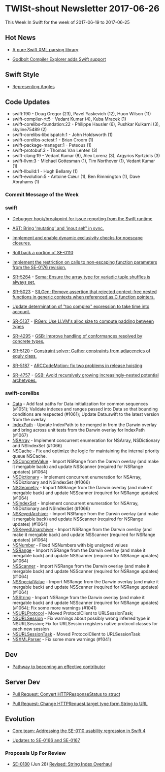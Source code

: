 # TWISt-shout Newsletter 2017-06-26
This Week In Swift for the week of 2017-06-19 to 2017-06-25

## Hot News

* [A pure Swift XML parsing library](https://lists.swift.org/pipermail/swift-users/Week-of-Mon-20170619/005674.html)

* [Godbolt Compiler Explorer adds	Swift support](https://lists.swift.org/pipermail/swift-evolution/Week-of-Mon-20170619/037643.html)

## Swift Style

* [Representing Angles](https://lists.swift.org/pipermail/swift-users/Week-of-Mon-20170619/005618.html)

## Code Updates

* swift:190 - Doug Gregor (23), Pavel Yaskevich (12), Huon Wilson (11)
* swift-compiler-rt:5 - Vedant Kumar (4), Kuba Mracek (1)
* swift-corelibs-foundation:22 - Philippe Hausler (6), Pushkar Kulkarni (3), skyline75489 (2)
* swift-corelibs-libdispatch:1 - John Holdsworth (1)
* swift-corelibs-xctest:1 - Brian Croom (1)
* swift-package-manager:1 - Peteous (1)
* swift-protobuf:3 - Thomas Van Lenten (3)
* swift-clang:19 - Vedant Kumar (8), Alex Lorenz (3), Argyrios Kyrtzidis (3)
* swift-llvm:3 - Michael Gottesman (1), Tim Northover (1), Vedant Kumar (1)
* swift-llbuild:1 - Hugh Bellamy (1)
* swift-evolution:5 - Antoine Cœur (1), Ben Rimmington (1), Dave Abrahams (1)

### Commit Message of the Week

### swift

* [Debugger hook/breakpoint for issue reporting from the Swift runtime](https://github.com/apple/swift/commit/fec8d72ea318acd638982334804db5b6c6714a2f)

* [AST: Bring 'mutating' and 'inout self' in sync.](https://github.com/apple/swift/commit/77de3dc1f29e71bef6bf3707a66cc97164710fd1)

* [Implement and enable dynamic exclusivity checks for noescape closures.](https://github.com/apple/swift/commit/fcfabfd5d24a09412d0dd30e11d2623c8b611573)

* [Roll back a portion of SE-0110](https://github.com/apple/swift/commit/0ba4a312af17228afb9613874b1400cdfe520fae)

* [Implement the restriction on calls to non-escaping function parameters from the SE-0176 revision.](https://github.com/apple/swift/commit/c131ea4d18a47e25079e9bb7fb7e10d85d92b3e2)

* [SR-5264](https://bugs.swift.org/browse/SR-5264) - [Sema: Ensure the array type for variadic tuple shuffles is always set.](https://github.com/apple/swift/commit/8548693c9ada6ea62cddd3e18ed65969119ff3e7)

* [SR-5023](https://bugs.swift.org/browse/SR-5023) - [SILGen: Remove assertion that rejected context-free nested functions in generic contexts when referenced as C function pointers.](https://github.com/apple/swift/commit/141a0b0d063e52dc1f94d194011dd1e8b9cbb4f9)

* [Update determination of "too complex" expression to take time into account.](https://github.com/apple/swift/commit/e51e3e4bd46a4c2b7c0c8fd49e9c6cd4a968ca50)

* [SR-5137](https://bugs.swift.org/browse/SR-5137) - [IRGen: Use LLVM's alloc size to compute padding between types](https://github.com/apple/swift/commit/b38cacb3e92f7732eb46228bd3057eaf380e7d23)

* [SR-4295](https://bugs.swift.org/browse/SR-4295) - [GSB: Improve handling of conformances resolved by concrete types.](https://github.com/apple/swift/commit/52e52b564be02396a70be548542ba53bf6cc8688)

* [SR-5120](https://bugs.swift.org/browse/SR-5120) - [Constraint solver: Gather constraints from adjacencies of equiv class.](https://github.com/apple/swift/commit/687624e3173db98a91345157501fe03ae97b9865)

* [SR-5187](https://bugs.swift.org/browse/SR-5187) - [ARCCodeMotion: fix two problems in release hoisting](https://github.com/apple/swift/commit/8193b084e47d6c3df00b1adef828702f357aceb5)

* [SR-4757](https://bugs.swift.org/browse/SR-4757) - [GSB: Avoid recursively growing increasingly-nested potential archetypes.](https://github.com/apple/swift/commit/a72a2bf730bd7a5387e986ab2b6c20b4fca5aab0)
  
### swift-corelibs

* [Data](https://github.com/apple/swift-corelibs-foundation/commits/master/Foundation/Data.swift) - Add fast paths for Data initialization for common sequences (#1051); Validate indexes and ranges passed into Data so that bounding conditions are respected (#1061); Update Data.swift to the latest version from the overlay
* [IndexPath](https://github.com/apple/swift-corelibs-foundation/commits/master/Foundation/IndexPath.swift) - Update IndexPath to be merged in from the Darwin overlay and bring across unit tests from the Darwin overlay for IndexPath (#1067)
* [NSArray](https://github.com/apple/swift-corelibs-foundation/commits/master/Foundation/NSArray.swift) - Implement concurrent enumeration for NSArray, NSDictionary and NSIndexSet (#1066)
* [NSCache](https://github.com/apple/swift-corelibs-foundation/commits/master/Foundation/NSCache.swift) - Fix and optimize the logic for maintaining the internal priority queue NSCache.
* [NSConcreteValue](https://github.com/apple/swift-corelibs-foundation/commits/master/Foundation/NSConcreteValue.swift) - Import NSRange from the Darwin overlay (and make it mergable back) and update NSScanner (required for NSRange updates) (#1064)
* [NSDictionary](https://github.com/apple/swift-corelibs-foundation/commits/master/Foundation/NSDictionary.swift) - Implement concurrent enumeration for NSArray, NSDictionary and NSIndexSet (#1066)
* [NSGeometry](https://github.com/apple/swift-corelibs-foundation/commits/master/Foundation/NSGeometry.swift) - Import NSRange from the Darwin overlay (and make it mergable back) and update NSScanner (required for NSRange updates) (#1064)
* [NSIndexSet](https://github.com/apple/swift-corelibs-foundation/commits/master/Foundation/NSIndexSet.swift) - Implement concurrent enumeration for NSArray, NSDictionary and NSIndexSet (#1066)
* [NSKeyedArchiver](https://github.com/apple/swift-corelibs-foundation/commits/master/Foundation/NSKeyedArchiver.swift) - Import NSRange from the Darwin overlay (and make it mergable back) and update NSScanner (required for NSRange updates) (#1064)
* [NSKeyedUnarchiver](https://github.com/apple/swift-corelibs-foundation/commits/master/Foundation/NSKeyedUnarchiver.swift) - Import NSRange from the Darwin overlay (and make it mergable back) and update NSScanner (required for NSRange updates) (#1064)
* [NSNumber](https://github.com/apple/swift-corelibs-foundation/commits/master/Foundation/NSNumber.swift) - Fixed NSNumbers with big unsigned values
* [NSRange](https://github.com/apple/swift-corelibs-foundation/commits/master/Foundation/NSRange.swift) - Import NSRange from the Darwin overlay (and make it mergable back) and update NSScanner (required for NSRange updates) (#1064)
* [NSScanner](https://github.com/apple/swift-corelibs-foundation/commits/master/Foundation/NSScanner.swift) - Import NSRange from the Darwin overlay (and make it mergable back) and update NSScanner (required for NSRange updates) (#1064)
* [NSSpecialValue](https://github.com/apple/swift-corelibs-foundation/commits/master/Foundation/NSSpecialValue.swift) - Import NSRange from the Darwin overlay (and make it mergable back) and update NSScanner (required for NSRange updates) (#1064)
* [NSString](https://github.com/apple/swift-corelibs-foundation/commits/master/Foundation/NSString.swift) - Import NSRange from the Darwin overlay (and make it mergable back) and update NSScanner (required for NSRange updates) (#1064); Fix some more warnings (#1041)
* [NSURLProtocol](https://github.com/apple/swift-corelibs-foundation/commits/master/Foundation/NSURLProtocol.swift) - Moved ProtocolClient to URLSessionTask;
* [NSURLSession](https://github.com/apple/swift-corelibs-foundation/commits/master/Foundation/NSURLSession/NSURLSession.swift) - Fix warnings about possibly wrong inferred type in NSURLSession; Fix for URLSession registers native protocol classes for each new session
* [NSURLSessionTask](https://github.com/apple/swift-corelibs-foundation/commits/master/Foundation/NSURLSession/NSURLSessionTask.swift) - Moved ProtocolClient to URLSessionTask
* [NSXMLParser](https://github.com/apple/swift-corelibs-foundation/commits/master/Foundation/NSXMLParser.swift) - Fix some more warnings (#1041)

## Dev

* [Pathway to becoming an effective contributor](https://lists.swift.org/pipermail/swift-dev/Week-of-Mon-20170619/004835.html)

## Server Dev

* [Pull Request: Convert HTTPResponseStatus to struct](https://lists.swift.org/pipermail/swift-server-dev/Week-of-Mon-20170619/000609.html)

* [Pull Request: Change HTTPRequest.target type form String to URL](https://lists.swift.org/pipermail/swift-server-dev/Week-of-Mon-20170619/000610.html)

## Evolution

* [Core team: Addressing the SE-0110 usability regression in Swift 4](https://lists.swift.org/pipermail/swift-evolution-announce/2017-June/000386.html)

* [Updates to SE-0166 and SE-0167](https://lists.swift.org/pipermail/swift-evolution/Week-of-Mon-20170619/037672.html)

### Proposals Up For Review

* [SE-0180](https://github.com/apple/swift-evolution/blob/master/proposals/0180-string-index-overhaul.md) (Jun 28) [Revised: String Index Overhaul](https://lists.swift.org/pipermail/swift-evolution-announce/2017-June/000387.html)
